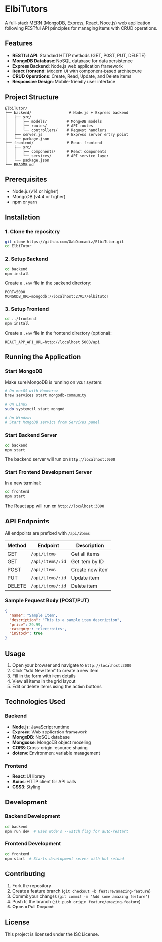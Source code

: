# ElbiTutors

A full-stack MERN (MongoDB, Express, React, Node.js) web application following RESTful API principles for managing items with CRUD operations.

## Features

- **RESTful API**: Standard HTTP methods (GET, POST, PUT, DELETE)
- **MongoDB Database**: NoSQL database for data persistence
- **Express Backend**: Node.js web application framework
- **React Frontend**: Modern UI with component-based architecture
- **CRUD Operations**: Create, Read, Update, and Delete items
- **Responsive Design**: Mobile-friendly user interface

## Project Structure

```
ElbiTutor/
├── backend/                 # Node.js + Express backend
│   ├── src/
│   │   ├── models/         # MongoDB models
│   │   ├── routes/         # API routes
│   │   └── controllers/    # Request handlers
│   ├── server.js           # Express server entry point
│   └── package.json
├── frontend/               # React frontend
│   ├── src/
│   │   ├── components/     # React components
│   │   └── services/       # API service layer
│   └── package.json
└── README.md
```

## Prerequisites

- Node.js (v14 or higher)
- MongoDB (v4.4 or higher)
- npm or yarn

## Installation

### 1. Clone the repository

```bash
git clone https://github.com/GabDiocadiz/ElbiTutor.git
cd ElbiTutor
```

### 2. Setup Backend

```bash
cd backend
npm install
```

Create a `.env` file in the backend directory:

```env
PORT=5000
MONGODB_URI=mongodb://localhost:27017/elbitutor
```

### 3. Setup Frontend

```bash
cd ../frontend
npm install
```

Create a `.env` file in the frontend directory (optional):

```env
REACT_APP_API_URL=http://localhost:5000/api
```

## Running the Application

### Start MongoDB

Make sure MongoDB is running on your system:

```bash
# On macOS with Homebrew
brew services start mongodb-community

# On Linux
sudo systemctl start mongod

# On Windows
# Start MongoDB service from Services panel
```

### Start Backend Server

```bash
cd backend
npm start
```

The backend server will run on `http://localhost:5000`

### Start Frontend Development Server

In a new terminal:

```bash
cd frontend
npm start
```

The React app will run on `http://localhost:3000`

## API Endpoints

All endpoints are prefixed with `/api/items`

| Method | Endpoint | Description |
|--------|----------|-------------|
| GET | `/api/items` | Get all items |
| GET | `/api/items/:id` | Get item by ID |
| POST | `/api/items` | Create new item |
| PUT | `/api/items/:id` | Update item |
| DELETE | `/api/items/:id` | Delete item |

### Sample Request Body (POST/PUT)

```json
{
  "name": "Sample Item",
  "description": "This is a sample item description",
  "price": 29.99,
  "category": "Electronics",
  "inStock": true
}
```

## Usage

1. Open your browser and navigate to `http://localhost:3000`
2. Click "Add New Item" to create a new item
3. Fill in the form with item details
4. View all items in the grid layout
5. Edit or delete items using the action buttons

## Technologies Used

### Backend
- **Node.js**: JavaScript runtime
- **Express**: Web application framework
- **MongoDB**: NoSQL database
- **Mongoose**: MongoDB object modeling
- **CORS**: Cross-origin resource sharing
- **dotenv**: Environment variable management

### Frontend
- **React**: UI library
- **Axios**: HTTP client for API calls
- **CSS3**: Styling

## Development

### Backend Development

```bash
cd backend
npm run dev  # Uses Node's --watch flag for auto-restart
```

### Frontend Development

```bash
cd frontend
npm start  # Starts development server with hot reload
```

## Contributing

1. Fork the repository
2. Create a feature branch (`git checkout -b feature/amazing-feature`)
3. Commit your changes (`git commit -m 'Add some amazing feature'`)
4. Push to the branch (`git push origin feature/amazing-feature`)
5. Open a Pull Request

## License

This project is licensed under the ISC License.
